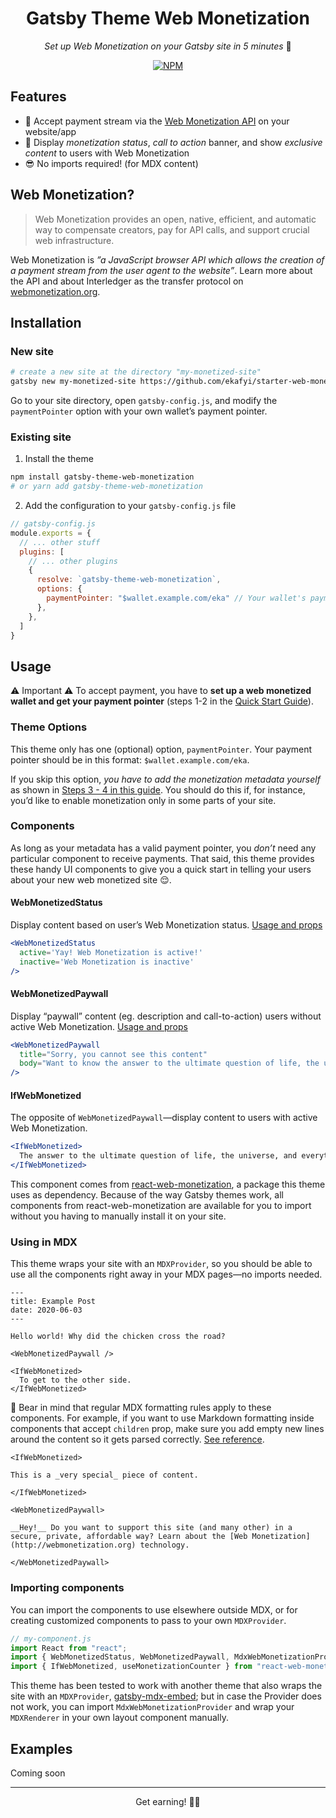 <h1 align="center">Gatsby Theme Web Monetization</h1>

<div align="center">
  <p><em>Set up Web Monetization on your Gatsby site in 5 minutes</em> 🤑</p>
	<a href="https://www.npmjs.com/package/gatsby-theme-web-monetization" rel="external" aria-label="NPM package">
	  <img src="https://img.shields.io/npm/v/gatsby-theme-web-monetization.svg" alt="NPM" />
	</a>
</div>

## Features

- 💸 Accept payment stream via the [Web Monetization API](https://webmonetization.org) on your website/app
- 💙 Display _monetization status_, _call to action_ banner, and show _exclusive content_ to users with Web Monetization
- 😎 No imports required! (for MDX content)

## Web Monetization?

> Web Monetization provides an open, native, efficient, and automatic way to compensate creators, pay for API calls, and support crucial web infrastructure.

Web Monetization is _”a JavaScript browser API which allows the creation of a payment stream from the user agent to the website”_. Learn more about the API and about Interledger as the transfer protocol on [webmonetization.org](https://webmonetization.org).

## Installation

### New site

```sh
# create a new site at the directory "my-monetized-site"
gatsby new my-monetized-site https://github.com/ekafyi/starter-web-monetization-theme
```

Go to your site directory, open `gatsby-config.js`, and modify the `paymentPointer` option with your own wallet’s payment pointer.

### Existing site

1. Install the theme 

```bash
npm install gatsby-theme-web-monetization
# or yarn add gatsby-theme-web-monetization
```

2. Add the configuration to your `gatsby-config.js` file

```js
// gatsby-config.js
module.exports = {
  // ... other stuff
  plugins: [
    // ... other plugins
    {
      resolve: `gatsby-theme-web-monetization`,
      options: {
        paymentPointer: "$wallet.example.com/eka" // Your wallet's payment pointer
      },
    },
  ]
}
```

## Usage

⚠️ Important ⚠️ To accept payment, you have to __set up a web monetized wallet and get your payment pointer__ (steps 1-2 in the [Quick Start Guide](https://webmonetization.org/docs/getting-started.html)).

### Theme Options

This theme only has one (optional) option, `paymentPointer`. Your payment pointer should be in this format: `$wallet.example.com/eka`.

If you skip this option, _you have to add the monetization metadata yourself_ as shown in [Steps 3 - 4 in this guide](https://webmonetization.org/docs/getting-started.html#3-create-your-meta-tag). You should do this if, for instance, you’d like to enable monetization only in some parts of your site.

### Components

As long as your metadata has a valid payment pointer, you _don’t_ need any particular component to receive payments. That said, this theme provides these handy UI components to give you a quick start in telling your users about your new web monetized site 😌.

#### WebMonetizedStatus

Display content based on user’s Web Monetization status. [Usage and props](https://github.com/ekafyi/react-web-monetization-ui/blob/master/README.md#1-webmonetizedstatus)

```jsx
<WebMonetizedStatus
  active='Yay! Web Monetization is active!'
  inactive='Web Monetization is inactive'
/>
```

#### WebMonetizedPaywall

Display “paywall” content (eg. description and call-to-action) users without active Web Monetization. [Usage and props](https://github.com/ekafyi/react-web-monetization-ui/blob/master/README.md#2-webmonetizedpaywall)

```jsx
<WebMonetizedPaywall 
  title="Sorry, you cannot see this content"
  body="Want to know the answer to the ultimate question of life, the universe, and everything? Enable Web Monetization now."
/>
```

#### IfWebMonetized

The opposite of `WebMonetizedPaywall`—display content to users with active Web Monetization. 

```jsx
<IfWebMonetized>
  The answer to the ultimate question of life, the universe, and everything is <strong>42</strong>.
</IfWebMonetized>
```

This component comes from [react-web-monetization](https://github.com/sharafian/react-web-monetization), a package this theme uses as dependency. Because of the way Gatsby themes work, all components from react-web-monetization are available for you to import without you having to manually install it on your site.

### Using in MDX

This theme wraps your site with an `MDXProvider`, so you should be able to use all the components right away in your MDX pages—no imports needed.

```mdx
---
title: Example Post
date: 2020-06-03
---

Hello world! Why did the chicken cross the road?

<WebMonetizedPaywall />

<IfWebMonetized>
  To get to the other side.
</IfWebMonetized>
```

🐻 Bear in mind that regular MDX formatting rules apply to these components. For example, if you want to use Markdown formatting inside components that accept `children` prop, make sure you add empty new lines around the content so it gets parsed correctly. [See reference](https://github.com/mdx-js/mdx/issues/628).

```mdx
<IfWebMonetized>

This is a _very special_ piece of content.

</IfWebMonetized>

<WebMonetizedPaywall>

__Hey!__ Do you want to support this site (and many other) in a secure, private, affordable way? Learn about the [Web Monetization](http://webmonetization.org) technology.

</WebMonetizedPaywall>
```

### Importing components

You can import the components to use elsewhere outside MDX, or for creating customized components to pass to your own `MDXProvider`.

```js
// my-component.js
import React from "react";
import { WebMonetizedStatus, WebMonetizedPaywall, MdxWebMonetizationProvider } from "gatsby-theme-web-monetization";
import { IfWebMonetized, useMonetizationCounter } from "react-web-monetization"; // You can import anything from https://github.com/sharafian/react-web-monetization
```

This theme has been tested to work with another theme that also wraps the site with an `MDXProvider`, [gatsby-mdx-embed](https://www.gatsbyjs.org/packages/@pauliescanlon/gatsby-mdx-embed/); but in case the Provider does not work, you can import `MdxWebMonetizationProvider` and wrap your `MDXRenderer` in your own layout component manually.

## Examples

Coming soon

---

<p align="center">
	Get earning! 🤞🏽
</p>
